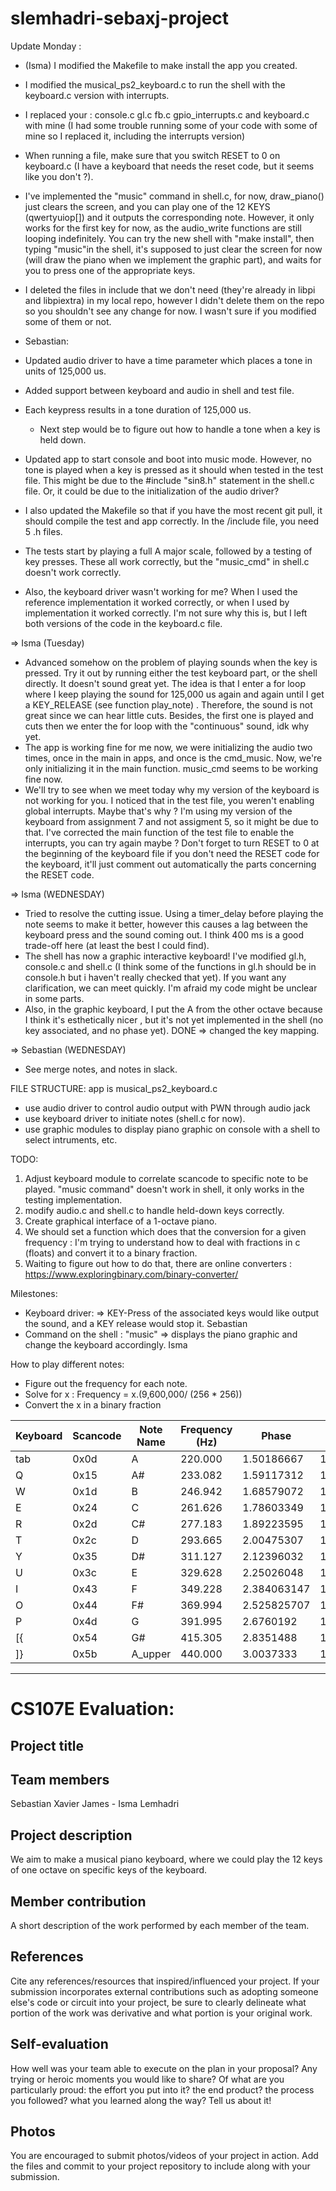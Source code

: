 # slemhadri-sebaxj-project

Update Monday : 
- (Isma) I modified the Makefile to make install the app you created. 
- I modified the musical_ps2_keyboard.c to run the shell with the keyboard.c version with interrupts. 
- I replaced your : console.c gl.c fb.c gpio_interrupts.c and keyboard.c with mine (I had some trouble running some of your code with some of mine so I replaced it, including the interrupts version) 
- When running a file, make sure that you switch RESET to 0 on keyboard.c (I have a keyboard that needs the reset code, but it seems like you don't ?). 
- I've implemented the "music" command in shell.c, for now, draw_piano() just clears the screen, and you can play one of the 12 KEYS (qwertyuiop[]) and it outputs the corresponding note. However, it only works for the first key for now, as the audio_write functions are still looping indefinitely. You can try the new shell with "make install", then typing "music"in the shell, it's supposed to just clear the screen for now (will draw the piano when we implement the graphic part), and waits for you to press one of the appropriate keys. 
- I deleted the files in include that we don't need (they're already in libpi and libpiextra) in my local repo, however I didn't delete them on the repo so you shouldn't see any change for now. I wasn't sure if you modified some of them or not. 

- Sebastian:
- Updated audio driver to have a time parameter which places a tone in units of
  125,000 us.
- Added support between keyboard and audio in shell and test file.
- Each keypress results in a tone duration of 125,000 us.
    - Next step would be to figure out how to handle a tone when a key is held
      down.
- Updated app to start console and boot into music mode. However, no tone is
  played when a key is pressed as it should when tested in the test file. This
  might be due to the #include "sin8.h" statement in the shell.c file. Or, it
  could be due to the initialization of the audio driver?
- I also updated the Makefile so that if you have the most recent git pull, it
  should compile the test and app correctly. In the /include file, you need 5 .h
  files.
- The tests start by playing a full A major scale, followed by a testing of
  key presses. These all work correctly, but the "music_cmd" in shell.c doesn't
  work correctly.
- Also, the keyboard driver wasn't working for me? When I used the reference
  implementation it worked correctly, or when I used by implementation it worked
  correctly. I'm not sure why this is, but I left both versions of the code in
  the keyboard.c file.

=> Isma (Tuesday) 
- Advanced somehow on the problem of playing sounds when the key is pressed. 
Try it out by running either the test keyboard part, or the shell directly. It 
doesn't sound great yet. The idea is that I enter a for loop where I keep playing 
the sound for 125,000 us again and again until I get a KEY_RELEASE (see function play_note) 
. Therefore, the sound is not great since we can hear little cuts. Besides, the first one 
is played and cuts then we enter the for loop with the "continuous" sound, idk why yet. 
- The app is working fine for me now, we were initializing the audio two times, once in
the main in apps, and once is the cmd_music. Now, we're only initializing it in the main
function. music_cmd seems to be working fine now. 
- We'll try to see when we meet today why my version of the keyboard is not working for you. 
I noticed that in the test file, you weren't enabling global interrupts. Maybe that's why ? 
I'm using my version of the keyboard from assignment 7 and not assigment 5, so it might be 
due to that. I've corrected the main function of the test file to enable the interrupts, 
you can try again maybe ? Don't forget to turn RESET to 0 at the beginning of the keyboard file
if you don't need the RESET code for the keyboard, it'll just comment out automatically the parts
concerning the RESET code.

=> Isma (WEDNESDAY) 
- Tried to resolve the cutting issue. Using a timer_delay before playing the note seems to make it better, 
however this causes a lag between the keyboard press and the sound coming out. I think 400 ms is a good 
trade-off here (at least the best I could find). 
- The shell has now a graphic interactive keyboard! I've modified gl.h, console.c and shell.c (I think some of the
functions in gl.h should be in console.h but i haven't really checked that yet). If you want any clarification, we can 
meet quickly. I'm afraid my code might be unclear in some parts. 
- Also, in the graphic keyboard, I put the A from the other octave because I think it's esthetically nicer , but it's 
not yet implemented in the shell (no key associated, and no phase yet). DONE => changed the key mapping. 

=> Sebastian (WEDNESDAY)
- See merge notes, and notes in slack.

FILE STRUCTURE: app is musical_ps2_keyboard.c
 - use audio driver to control audio output with PWN through audio jack
 - use keyboard driver to initiate notes (shell.c for now). 
 - use graphic modules to display piano graphic on console with a shell to select intruments, etc. 

TODO:

1) Adjust keyboard module to correlate scancode to specific note to be played. "music command" doesn't
work in shell, it only works in the testing implementation.
2) modify audio.c and shell.c to handle held-down keys correctly. 
3) Create graphical interface of a 1-octave piano.
4) We should set a function which does that the conversion for a given frequency : 
I'm trying to understand how to deal with fractions in c (floats) and convert it to a binary fraction. 
5) Waiting to figure out how to do that, there are online converters : https://www.exploringbinary.com/binary-converter/

Milestones: 
- Keyboard driver: => KEY-Press of the associated keys would like output the sound, and a KEY release would stop it. Sebastian 
- Command on the shell : "music" => displays the piano graphic and change the keyboard accordingly. Isma


How to play different notes: 
- Figure out the frequency for each note. 
- Solve for x : Frequency = x.(9,600,000/ (256 * 256))
- Convert the x in a binary fraction 

| Keyboard | Scancode | Note Name | Frequency (Hz) | Phase       | Phase as Binary Fraction    |
|----------|----------|-----------|----------------|-------------|-----------------------------|
| tab      | 0x0d     | A         | 220.000        | 1.50186667  | 1.100000000111101001010101  | 
| Q        | 0x15     | A#        | 233.082        | 1.59117312  | 1.100101110101011100011111  | 
| W        | 0x1d     | B         | 246.942        | 1.68579072  | 1.101011111000111111111011  | 
| E        | 0x24     | C         | 261.626        | 1.78603349  | 1.110010010011100101111101  | 
| R        | 0x2d     | C#        | 277.183        | 1.89223595  | 1.111001000110100110010011  | 
| T        | 0x2c     | D         | 293.665        | 2.00475307  | 10.000000010011011101111111 | 
| Y        | 0x35     | D#        | 311.127        | 2.12396032  | 10.000111111011101111011101 | 
| U        | 0x3c     | E         | 329.628        | 2.25026048  | 10.010000000001000100010010 | 
| I        | 0x43     | F         | 349.228        | 2.384063147 | 10.011000100101000111110110 | 
| O        | 0x44     | F#        | 369.994        | 2.525825707 | 10.100001101001110010000011 |
| P        | 0x4d     | G         | 391.995        | 2.6760192   | 10.101011010000111110011000 |
| [{       | 0x54     | G#        | 415.305        | 2.8351488   | 10.110101011100110001001111 |
| ]}       | 0x5b     | A_upper   | 440.000        | 3.0037333   | 11.000000001111010010101010 | 

*********************************

# CS107E Evaluation:

## Project title

## Team members
Sebastian Xavier James - Isma Lemhadri 

## Project description
We aim to make a musical piano keyboard, where we could play the 12 keys of one octave on specific keys of the keyboard. 

## Member contribution
A short description of the work performed by each member of the team.

## References
Cite any references/resources that inspired/influenced your project. If your submission incorporates external contributions such as adopting someone else's code or circuit into your project, be sure to clearly delineate what portion of the work was derivative and what portion is your original work.

## Self-evaluation
How well was your team able to execute on the plan in your proposal?  Any trying or heroic moments you would like to share? Of what are you particularly proud: the effort you put into it? the end product? the process you followed? what you learned along the way? Tell us about it!

## Photos
You are encouraged to submit photos/videos of your project in action. Add the files and commit to your project repository to include along with your submission.
